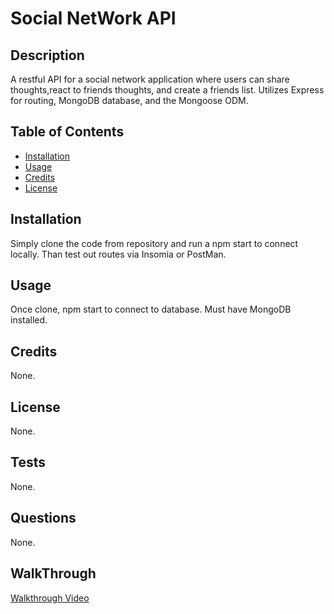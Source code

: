 # Social NetWork API

## Description

A restful API for a social network application where users can share thoughts,react to friends thoughts, and create a friends list. Utilizes Express for routing, MongoDB database, and the Mongoose ODM.

## Table of Contents

- [Installation](#installation)
- [Usage](#usage)
- [Credits](#credits)
- [License](#license)

## Installation

Simply clone the code from repository and run a npm start to connect locally. Than test out routes via Insomia or PostMan.

## Usage

Once clone, npm start to connect to database. Must have MongoDB installed.

## Credits

None.

## License

None.

## Tests

None.

## Questions

None.

## WalkThrough

[Walkthrough Video](https://drive.google.com/file/d/18uyxVyGzvfH5iItrXHBMXtC4ZIuLD7Ce/view?usp=sharing)
